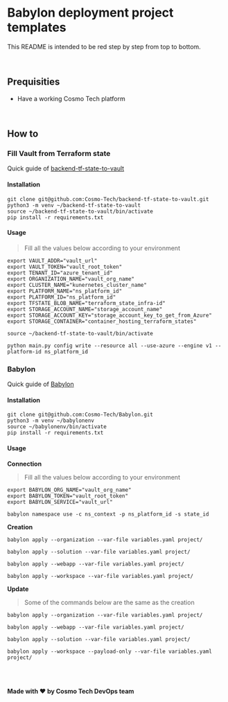 # Babylon deployment project templates

This README is intended to be red step by step from top to bottom.

<br>

## Prequisities
- Have a working Cosmo Tech platform

<br>

## How to

### Fill Vault from Terraform state
Quick guide of [backend-tf-state-to-vault](https://github.com/Cosmo-Tech/backend-tf-state-to-vault)

#### Installation
```
git clone git@github.com:Cosmo-Tech/backend-tf-state-to-vault.git
python3 -m venv ~/backend-tf-state-to-vault
source ~/backend-tf-state-to-vault/bin/activate
pip install -r requirements.txt
```

#### Usage
> Fill all the values below according to your environment
```
export VAULT_ADDR="vault_url"
export VAULT_TOKEN="vault_root_token"
export TENANT_ID="azure_tenant_id"
export ORGANIZATION_NAME="vault_org_name"
export CLUSTER_NAME="kunernetes_cluster_name"
export PLATFORM_NAME="ns_platform_id"
export PLATFORM_ID="ns_platform_id"
export TFSTATE_BLOB_NAME="terraform_state_infra-id"
export STORAGE_ACCOUNT_NAME="storage_account_name"
export STORAGE_ACCOUNT_KEY="storage_account_key_to_get_from_Azure"
export STORAGE_CONTAINER="container_hosting_terraform_states"
```
```
source ~/backend-tf-state-to-vault/bin/activate
```
```
python main.py config write --resource all --use-azure --engine v1 --platform-id ns_platform_id
```

### Babylon
Quick guide of [Babylon](https://github.com/Cosmo-Tech/Babylon)

#### Installation
```
git clone git@github.com:Cosmo-Tech/Babylon.git
python3 -m venv ~/babylonenv
source ~/babylonenv/bin/activate
pip install -r requirements.txt
```

#### Usage
**Connection**
> Fill all the values below according to your environment
```
export BABYLON_ORG_NAME="vault_org_name"
export BABYLON_TOKEN="vault_root_token"
export BABYLON_SERVICE="vault_url"
```
```
babylon namespace use -c ns_context -p ns_platform_id -s state_id
```

**Creation**
```
babylon apply --organization --var-file variables.yaml project/
```
```
babylon apply --solution --var-file variables.yaml project/
```
```
babylon apply --webapp --var-file variables.yaml project/
```
```
babylon apply --workspace --var-file variables.yaml project/
```

**Update**
> Some of the commands below are the same as the creation
```
babylon apply --organization --var-file variables.yaml project/
```
```
babylon apply --webapp --var-file variables.yaml project/
```
```
babylon apply --solution --var-file variables.yaml project/
```
```
babylon apply --workspace --payload-only --var-file variables.yaml project/
```

<br>
<br>

**Made with :heart: by Cosmo Tech DevOps team**
 